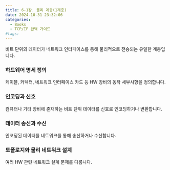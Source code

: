 ```yaml
---
title: 6-1장. 물리 계층(1계층)
date: 2024-10-31 23:32:06
categories:
  - Books
  - TCP/IP 완벽 가이드
#tags:
---
```

비트 단위의 데이터가 네트워크 인터페이스를 통해 물리적으로 전송되는 유일한 계층입니다.

### 하드웨어 명세 정의

케이블, 커텍터, 네트워크 인터페이스 카드 등 HW 장비의 동작 세부사항을 정의합니다.

### 인코딩과 신호

컴퓨터나 기타 장비에 존재하는 비트 단위 데이터를 신호로 인코딩하거나 변환합니다.

### 데이터 송신과 수신

인코딩된 데이터를 네트워크를 통해 송신하거나 수신합니다.

### 토폴로지와 물리 네트워크 설계

여러 HW 관련 네트워크 설계 문제를 다룹니다.

